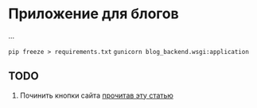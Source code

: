 # Приложение для блогов
...

`pip freeze > requirements.txt`
`gunicorn blog_backend.wsgi:application`

## TODO
1. Починить кнопки сайта [прочитав эту статью](https://render.com/docs/deploy-django)

